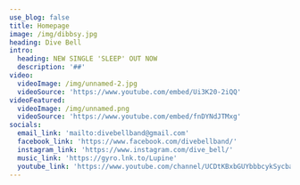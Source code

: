```yaml
---
use_blog: false
title: Homepage
image: /img/dibbsy.jpg
heading: Dive Bell
intro:
  heading: NEW SINGLE 'SLEEP' OUT NOW
  description: '##'
video:
  videoImage: /img/unnamed-2.jpg
  videoSource: 'https://www.youtube.com/embed/Ui3K20-2iQQ'
videoFeatured:
  videoImage: /img/unnamed.png
  videoSource: 'https://www.youtube.com/embed/fnDYNdJTMxg'
socials:
  email_link: 'mailto:divebellband@gmail.com'
  facebook_link: 'https://www.facebook.com/divebellband/'
  instagram_link: 'https://www.instagram.com/dive_bell/'
  music_link: 'https://gyro.lnk.to/Lupine'
  youtube_link: 'https://www.youtube.com/channel/UCDtKBxbGUYbbbcykSycbayA'
---
```


